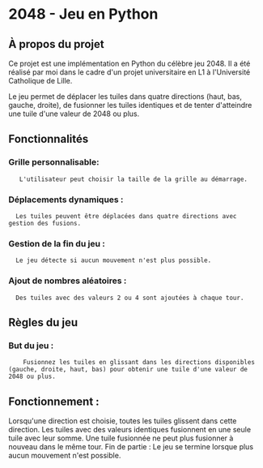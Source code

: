 # 2048 - Jeu en Python
## À propos du projet
Ce projet est une implémentation en Python du célèbre jeu 2048. Il a été réalisé par moi dans le cadre d'un projet universitaire en L1 à l'Université Catholique de Lille.

Le jeu permet de déplacer les tuiles dans quatre directions (haut, bas, gauche, droite), de fusionner les tuiles identiques et de tenter d'atteindre une tuile d'une valeur de 2048 ou plus.

## Fonctionnalités
### Grille personnalisable:
       L'utilisateur peut choisir la taille de la grille au démarrage.
### Déplacements dynamiques :
      Les tuiles peuvent être déplacées dans quatre directions avec gestion des fusions.
### Gestion de la fin du jeu :
      Le jeu détecte si aucun mouvement n'est plus possible.
### Ajout de nombres aléatoires : 
      Des tuiles avec des valeurs 2 ou 4 sont ajoutées à chaque tour.

## Règles du jeu
### But du jeu : 
        Fusionnez les tuiles en glissant dans les directions disponibles (gauche, droite, haut, bas) pour obtenir une tuile d'une valeur de 2048 ou plus.

## Fonctionnement :
Lorsqu'une direction est choisie, toutes les tuiles glissent dans cette direction.
Les tuiles avec des valeurs identiques fusionnent en une seule tuile avec leur somme.
Une tuile fusionnée ne peut plus fusionner à nouveau dans le même tour.
Fin de partie : Le jeu se termine lorsque plus aucun mouvement n'est possible.
